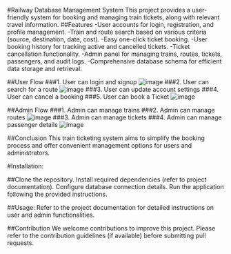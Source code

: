 #Railway Database Management System
This project provides a user-friendly system for booking and managing train tickets, along with relevant travel information.
##Features
-User accounts for login, registration, and profile management.
-Train and route search based on various criteria (source, destination, date, cost).
-Easy one-click ticket booking.
-User booking history for tracking active and cancelled tickets.
-Ticket cancellation functionality.
-Admin panel for managing trains, routes, tickets, passengers, and audit logs.
-Comprehensive database schema for efficient data storage and retrieval.

##User Flow
###1. User can login and signup
![image](https://github.com/faizan45640/Railway-Management-System/assets/101057573/1eea66ee-33e4-4818-9bfe-ad1d32084250)
###2. User can search for a route
![image](https://github.com/faizan45640/Railway-Management-System/assets/101057573/f7bef46a-4d3d-4a63-961d-ae25103d45a1)
###3. User can update account settings
###4. User can cancel a booking
###5. User can book a Ticket
![image](https://github.com/faizan45640/Railway-Management-System/assets/101057573/856f294f-bb7d-4e68-9f35-21c15a8184c0)


##Admin Flow
###1. Admin can manage trains
###2. Admin can manage routes
![image](https://github.com/faizan45640/Railway-Management-System/assets/101057573/e369c0a0-f238-40c9-9a7e-989e701598b6)
###3. Admin can manage tickets
###4. Admin can manage passenger details
![image](https://github.com/faizan45640/Railway-Management-System/assets/101057573/0177db67-dc48-4d80-ae80-a12315de64d1)

##Conclusion
This train ticketing system aims to simplify the booking process and offer convenient management options for users and administrators.

#Installation:

##Clone the repository.
Install required dependencies (refer to project documentation).
Configure database connection details.
Run the application following the provided instructions.

##Usage:
Refer to the project documentation for detailed instructions on user and admin functionalities.

##Contribution
We welcome contributions to improve this project. Please refer to the contribution guidelines (if available) before submitting pull requests.










